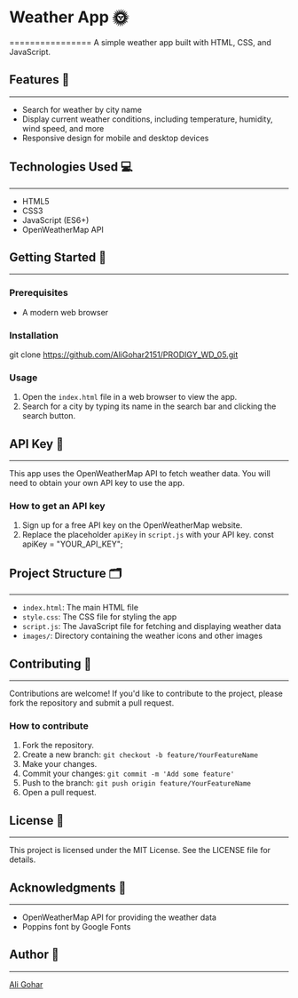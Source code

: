 # Weather App 🌞
================
A simple weather app built with HTML, CSS, and JavaScript.

## Features 🎉
------------
* Search for weather by city name
* Display current weather conditions, including temperature, humidity, wind speed, and more
* Responsive design for mobile and desktop devices

## Technologies Used 💻
-------------------
* HTML5
* CSS3
* JavaScript (ES6+)
* OpenWeatherMap API

## Getting Started 🚀
---------------
### Prerequisites
* A modern web browser

### Installation
git clone https://github.com/AliGohar2151/PRODIGY_WD_05.git

### Usage
1. Open the `index.html` file in a web browser to view the app.
2. Search for a city by typing its name in the search bar and clicking the search button.

## API Key 🔑
---------
This app uses the OpenWeatherMap API to fetch weather data. You will need to obtain your own API key to use the app.

### How to get an API key
1. Sign up for a free API key on the OpenWeatherMap website.
2. Replace the placeholder `apiKey` in `script.js` with your API key.
const apiKey = "YOUR_API_KEY";

## Project Structure 🗂️
-------------------
* `index.html`: The main HTML file
* `style.css`: The CSS file for styling the app
* `script.js`: The JavaScript file for fetching and displaying weather data
* `images/`: Directory containing the weather icons and other images

## Contributing 🤝
------------
Contributions are welcome! If you'd like to contribute to the project, please fork the repository and submit a pull request.

### How to contribute
1. Fork the repository.
2. Create a new branch: `git checkout -b feature/YourFeatureName`
3. Make your changes.
4. Commit your changes: `git commit -m 'Add some feature'`
5. Push to the branch: `git push origin feature/YourFeatureName`
6. Open a pull request.

## License 📝
-------
This project is licensed under the MIT License. See the LICENSE file for details.

## Acknowledgments 🙏
---------------
* OpenWeatherMap API for providing the weather data
* Poppins font by Google Fonts

## Author 👋
------
[Ali Gohar](https://github.com/AliGohar2151)
